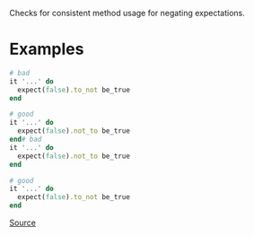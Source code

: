 
Checks for consistent method usage for negating expectations.

# Examples

```ruby
# bad
it '...' do
  expect(false).to_not be_true
end

# good
it '...' do
  expect(false).not_to be_true
end# bad
it '...' do
  expect(false).not_to be_true
end

# good
it '...' do
  expect(false).to_not be_true
end
```

[Source](http://www.rubydoc.info/gems/rubocop/RuboCop/Cop/RSpec/NotToNot)